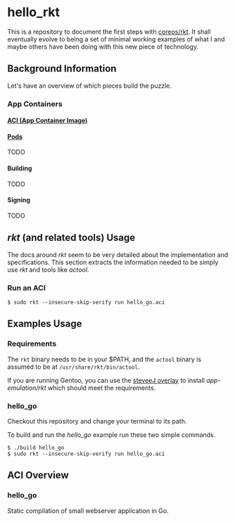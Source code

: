 # hello_rkt

This is a repository to document the first steps with
[coreos/rkt](https://github.com/coreos/rkt). It shall eventually evolve to being
a set of minimal working examples of what I and maybe others have been doing
with this new piece of technology.

## Background Information
Let's have an overview of which pieces build the puzzle.

### App Containers

#### [ACI (App Container Image)](https://github.com/appc/spec/blob/master/SPEC.md#app-container-specification)
#### [Pods](https://github.com/appc/spec/blob/master/SPEC.md#pod-manifest-schema)
TODO

#### Building
TODO

#### Signing
TODO

## *rkt* (and related tools) Usage
The docs around *rkt* seem to be very detailed about the implementation and
specifications. This section extracts the information needed to be simply use
*rkt* and tools like *actool*.

### Run an ACI

```
$ sudo rkt --insecure-skip-verify run hello_go.aci
```

## Examples Usage

### Requirements
The `rkt` binary needs to be in your $PATH, and the `actool` binary is assumed
to be at `/usr/share/rkt/bin/actool`.

If you are running Gentoo, you can use the [steveeJ
overlay](https://github.com/steveeJ/personal-portage-overlay) to install
*app-emulation/rkt* which should meet the requirements.

### hello\_go
Checkout this repository and change your terminal to its path.

To build and run the *hello\_go* example run these two simple commands.
```
$ ./build hello_go
$ sudo rkt --insecure-skip-verify run hello_go.aci
```

## ACI Overview

### hello\_go
Static compilation of small webserver application in Go.
